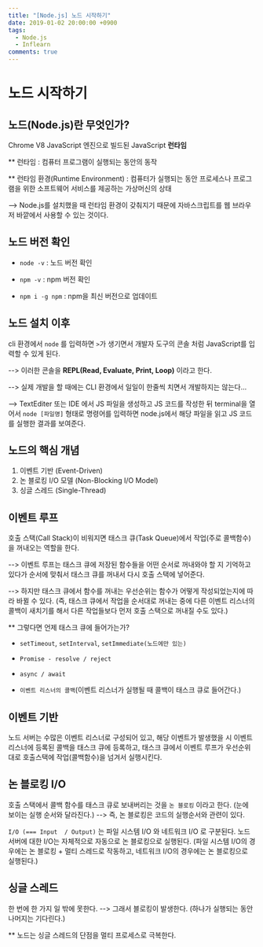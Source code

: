 ```yaml
---
title: "[Node.js] 노드 시작하기"
date: 2019-01-02 20:00:00 +0900
tags:
  - Node.js
  - Inflearn
comments: true
---
```


# 노드 시작하기

## 노드(Node.js)란 무엇인가?

Chrome V8 JavaScript 엔진으로 빌드된 JavaScript **런타임**

** 런타임 :  컴퓨터 프로그램이 실행되는 동안의 동작

** 런타임 환경(Runtime Environment) : 컴퓨터가 실행되는 동안 프로세스나 프로그램을 위한 소프트웨어 서비스를 제공하는 가상머신의 상태

--> Node.js를 설치했을 때 런타임 환경이 갖춰지기 때문에 자바스크립트를 웹 브라우저 바깥에서 사용할 수 있는 것이다.



## 노드 버전 확인

- `node -v` : 노드 버전 확인

- `npm -v` : npm 버전 확인
- `npm i -g npm` : npm을 최신 버전으로 업데이트



## 노드 설치 이후

cli 환경에서 `node` 를 입력하면 `>`가 생기면서 개발자 도구의 콘솔 처럼 JavaScript를 입력할 수 있게 된다. 

--> 이러한 콘솔을 **REPL(Read, Evaluate, Print, Loop)** 이라고 한다.

--> 실제 개발을 할 때에는 CLI 환경에서 일일이 한줄씩 치면서 개발하지는 않는다...

--> TextEditer 또는 IDE 에서 JS 파일을 생성하고 JS 코드를 작성한 뒤 terminal을 열어서 `node [파일명]` 형태로 명령어를 입력하면 node.js에서 해당 파일을 읽고 JS 코드를 실행한 결과를 보여준다.



## 노드의 핵심 개념

1. 이벤트 기반 (Event-Driven)
2. 논 블로킹 I/O 모델 (Non-Blocking I/O Model)
3. 싱글 스레드 (Single-Thread)



## 이벤트 루프

호출 스택(Call Stack)이 비워지면 태스크 큐(Task Queue)에서 작업(주로 콜백함수)을 꺼내오는 역할을 한다. 

--> 이벤트 루프는 태스크 큐에 저장된 함수들을 어떤 순서로 꺼내와야 할 지 기억하고 있다가 순서에 맞춰서 태스크 큐를 꺼내서 다시 호출 스택에 넣어준다. 

--> 하지만 태스크 큐에서 함수를 꺼내는 우선순위는 함수가 어떻게 작성되었는지에 따라 바뀔 수 있다. (즉, 태스크 큐에서 작업을 순서대로 꺼내는 중에 다른 이벤트 리스너의 콜백이 새치기를 해서 다른 작업들보다 먼저 호출 스택으로 꺼내질 수도 있다.)

** 그렇다면 언제 태스크 큐에 들어가는가?

- `setTimeout`, `setInterval`, `setImmediate(노드에만 있는)`
- `Promise - resolve / reject`
- `async / await`

- `이벤트 리스너의 콜백`(이벤트 리스너가 실행될 때 콜백이 태스크 큐로 들어간다.)



## 이벤트 기반

노드 서버는 수많은 이벤트 리스너로 구성되어 있고, 해당 이벤트가 발생했을 시 이벤트 리스너에 등록된 콜백을 태스크 큐에 등록하고, 태스크 큐에서 이벤트 루프가 우선순위대로 호출스택에 작업(콜백함수)을 넘겨서 실행시킨다.



## 논 블로킹 I/O

호출 스택에서 콜백 함수를 태스크 큐로 보내버리는 것을 `논 블로킹` 이라고 한다. (눈에 보이는 실행 순서와 달라진다.) --> 즉, 논 블로킹은 코드의 실행순서와 관련이 있다.

`I/O (=== Input  / Output)` 는 파일 시스템 I/O 와 네트워크 I/O 로 구분된다. 노드 서버에 대한 I/O는 자체적으로 자동으로 논 블로킹으로 실행된다. (파일 시스템 I/O의 경우에는 논 블로킹 + 멀티 스레드로 작동하고, 네트워크 I/O의 경우에는 논 블로킹으로 실행된다.)



## 싱글 스레드

한 번에 한 가지 일 밖에 못한다. --> 그래서 블로킹이 발생한다. (하나가 실행되는 동안 나머지는 기다린다.)

** 노드는 싱글 스레드의 단점을 멀티 프로세스로 극복한다. 